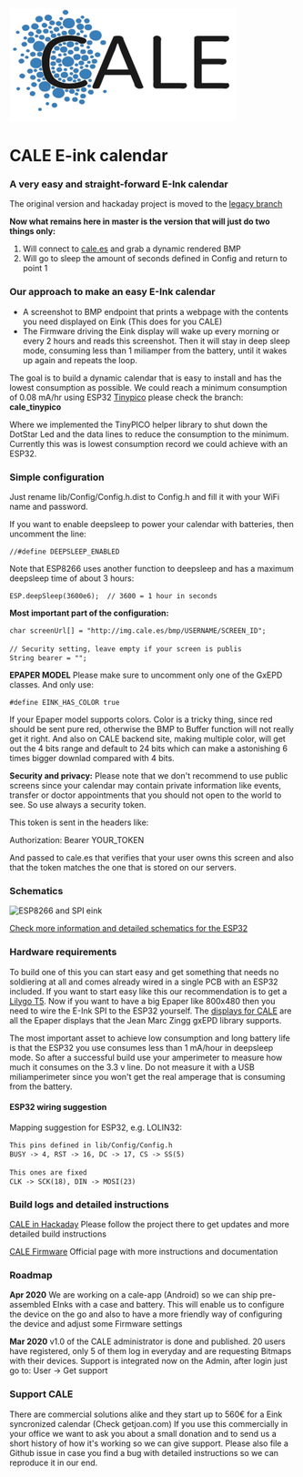 ![CALE Logo](/screenshot/cale-logo.svg)

# CALE E-ink calendar

### A very easy and straight-forward E-Ink calendar

The original version and hackaday project is moved to the [legacy branch](https://github.com/martinberlin/eink-calendar/tree/legacy)

**Now what remains here in master is the version that will just do two things only:**

1. Will connect to [cale.es](http://cale.es) and grab a dynamic rendered BMP
2. Will go to sleep the amount of seconds defined in Config and return to point 1

### Our approach to make an easy E-Ink calendar

- A screenshot to BMP endpoint that prints a webpage with the contents you need displayed on Eink (This does for you CALE)
- The Firmware driving the Eink display will wake up every morning or every 2 hours and reads this screenshot. Then it will stay in deep sleep mode, consuming less than 1 miliamper from the battery, until it wakes up again and repeats the loop. 

The goal is to build a dynamic calendar that is easy to install and has the lowest consumption as possible.
We could reach a minimum consumption of 0.08 mA/hr using ESP32 [Tinypico](https://www.tinypico.com) please check the branch: 
**cale_tinypico**

Where we implemented the TinyPICO helper library to shut down the DotStar Led and the data lines to reduce the consumption to the minimum. Currently this was is lowest consumption record we could achieve with an ESP32.

### Simple configuration

Just rename lib/Config/Config.h.dist to Config.h
and fill it with your WiFi name and password.

If you want to enable deepsleep to power your calendar with batteries, then uncomment the line:

    //#define DEEPSLEEP_ENABLED


Note that ESP8266 uses another function to deepsleep and has a maximum deepsleep time of about 3 hours:

    ESP.deepSleep(3600e6);  // 3600 = 1 hour in seconds

**Most important part of the configuration:**

    char screenUrl[] = "http://img.cale.es/bmp/USERNAME/SCREEN_ID";
    
    // Security setting, leave empty if your screen is publis
    String bearer = "";

**EPAPER MODEL** Please make sure to uncomment only one of the GxEPD classes. And only use: 

    #define EINK_HAS_COLOR true

If your Epaper model supports colors. Color is a tricky thing, since red should be sent pure red, otherwise the BMP to Buffer function will not really get it right. And also on CALE backend site, making multiple color, will get out the 4 bits range and default to 24 bits which can make a astonishing 6 times bigger downlad compared with 4 bits.

**Security and privacy:** Please note that we don't recommend to use public screens since your calendar may contain private information like events, transfer or doctor appointments that you should not open to the world to see. So use always a security token.

This token is sent in the headers like:

Authorization: Bearer YOUR_TOKEN

And passed to cale.es that verifies that your user owns this screen and also that the token matches the one that is stored on our servers.

### Schematics

![ESP8266 and SPI eink](screenshot/preview/Schematic_CALE_ESP8266.png)

[Check more information and detailed schematics for the ESP32](https://cale.es/firmware)

### Hardware requirements

To build one of this you can start easy and get something that needs no soldiering at all and comes already wired in a single PCB with an ESP32 included. If you want to start easy like this our recommendation is to get a [Lilygo T5](https://cale.es/firmware-t5).
Now if you want to have a big Epaper like 800x480 then you need to wire the E-Ink SPI to the ESP32 yourself. The [displays for CALE](https://cale.es/eink-displays) are all the Epaper displays that the Jean Marc Zingg gxEPD library supports.

The most important asset to achieve low consumption and long battery life is that the ESP32 you use consumes less than 1 mA/hour in deepsleep mode. So after a successful build use your amperimeter to measure how much it consumes on the 3.3 v line. Do not measure it with a USB miliamperimeter since you won't get the real amperage that is consuming from the battery.

#### ESP32 wiring suggestion

Mapping suggestion for ESP32, e.g. LOLIN32:

    This pins defined in lib/Config/Config.h
    BUSY -> 4, RST -> 16, DC -> 17, CS -> SS(5)  

    This ones are fixed
    CLK -> SCK(18), DIN -> MOSI(23)

### Build logs and detailed instructions

[CALE in Hackaday](https://hackaday.io/project/169086-cale-low-energy-eink-wallpaper) Please follow the project there to get updates and more detailed build instructions

[CALE Firmware](https://cale.es/firmware) Official page with more instructions and documentation

### Roadmap 

**Apr 2020** We are working on a cale-app (Android) so we can ship pre-assembled EInks with a case and battery. This will enable us to configure the device on the go and also to have a more friendly way of configuring the device and adjust some Firmware settings

**Mar 2020** v1.0 of the CALE administrator is done and published. 20 users have registered, only 5 of them log in everyday and are requesting Bitmaps with their devices. Support is integrated now on the Admin, after login just go to:
User -> Get support

### Support CALE

There are commercial solutions alike and they start up to 560€ for a Eink syncronized calendar (Check getjoan.com)
If you use this commercially in your office we want to ask you about a small donation and to send us a short history of how it's working so we can give support. Please also file a Github issue in case you find a bug with detailed instructions so we can reproduce it in our end. 
